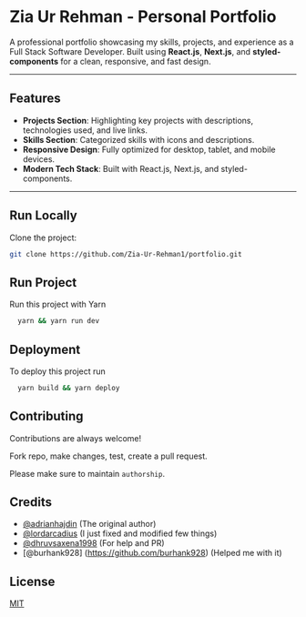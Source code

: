 # Zia Ur Rehman - Personal Portfolio

A professional portfolio showcasing my skills, projects, and experience as a Full Stack Software Developer. Built using **React.js**, **Next.js**, and **styled-components** for a clean, responsive, and fast design.

---

## Features

- **Projects Section**: Highlighting key projects with descriptions, technologies used, and live links.
- **Skills Section**: Categorized skills with icons and descriptions.
- **Responsive Design**: Fully optimized for desktop, tablet, and mobile devices.
- **Modern Tech Stack**: Built with React.js, Next.js, and styled-components.

---

## Run Locally

Clone the project:

```bash
git clone https://github.com/Zia-Ur-Rehman1/portfolio.git
```
    
## Run Project 

Run this project with Yarn

```bash 
  yarn && yarn run dev
```
    
## Deployment

To deploy this project run

```bash
  yarn build && yarn deploy
```

  
## Contributing

Contributions are always welcome!

Fork repo, make changes, test, create a pull request.

Please make sure to maintain `authorship`.

  
## Credits
- [@adrianhajdin](https://github.com/adrianhajdin) (The original author)
- [@lordarcadius](https://github.com/lordarcadius) (I just fixed and modified few things)
- [@dhruvsaxena1998](https://github.com/dhruvsaxena1998) (For help and PR)
- [@burhank928] (https://github.com/burhank928) (Helped me with it)

  
## License

[MIT](https://github.com/lordarcadius/portfolio/blob/master/LICENSE)
